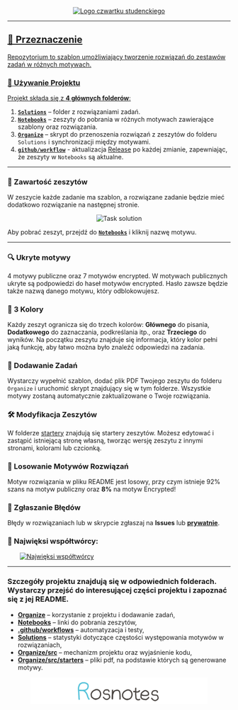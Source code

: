 <p align="center">
  <a href="https://www.youtube.com/watch?v=b0Zu_EqJeUA&feature=youtu.be" target="_blank">
    <picture>
      <source srcset="https://github.com/user-attachments/assets/405097e1-9a0d-44e3-8c98-7bf0992bc175" media="(prefers-color-scheme: light)">
      <source srcset="https://github.com/user-attachments/assets/f058cb10-5988-4587-be08-68301d9ba5b1" media="(prefers-color-scheme: dark)">
      <img src="https://github.com/user-attachments/assets/405097e1-9a0d-44e3-8c98-7bf0992bc175" alt="Logo czwartku studenckiego" width="800">
    </picture>
</p>

---

## 🚀 Przeznaczenie

Repozytorium to szablon umożliwiający tworzenie rozwiązań do zestawów zadań w różnych motywach.  



### 🔧 Używanie Projektu

Projekt składa się z **4 głównych folderów**:


1.  [**`Solutions`**](./Solutions) – folder z rozwiązaniami zadań.
2.  [**`Notebooks`**](./Notebooks) – zeszyty do pobrania w różnych motywach zawierające szablony oraz rozwiązania.
3.  [**`Organize`**](./Organize) – skrypt do przenoszenia rozwiązań z zeszytów do folderu `Solutions` i synchronizacji między motywami.
4. [**`github/workflow`**](./.github/workflows) - aktualizacja [Release](./releases/tag/Notebooks) po każdej zmianie, zapewniając, że zeszyty w `Notebooks` są aktualne.


---

### 📓 Zawartość zeszytów

W zeszycie każde zadanie ma szablon, a rozwiązane zadanie będzie mieć dodatkowo rozwiązanie na następnej stronie.

<p align="center">
    <picture>
      <source srcset="https://github.com/user-attachments/assets/0be2dca0-421d-4542-81e1-b5e774bb2931" media="(prefers-color-scheme: light)">
      <source srcset="./Organize/src/assets/example.png" media="(prefers-color-scheme: dark)">
      <img src="https://github.com/user-attachments/assets/0be2dca0-421d-4542-81e1-b5e774bb2931" alt="Task solution" width="1000">
    </picture>
</p>

Aby pobrać zeszyt, przejdź do [**`Notebooks`**](./Notebooks) i kliknij nazwę motywu.

---



### 🔍 Ukryte motywy
4 motywy publiczne oraz 7 motywów encrypted. W motywach publicznych ukryte są podpowiedzi do haseł motywów encrypted. Hasło zawsze będzie także nazwą danego motywu, który odblokowujesz.

### 🎨 3 Kolory  
Każdy zeszyt ogranicza się do trzech kolorów:  **Głównego** do pisania, **Dodatkowego** do zaznaczania, podkreślania itp., oraz **Trzeciego** do wyników. 
Na początku zeszytu znajduje się informacja, który kolor pełni jaką funkcję, aby łatwo można było znaleźć odpowiedzi na zadania.

### 📝 Dodawanie Zadań  
Wystarczy wypełnić szablon, dodać plik PDF Twojego zeszytu do folderu `Organize` i uruchomić skrypt znajdujący się w tym folderze. Wszystkie motywy zostaną automatycznie zaktualizowane o Twoje rozwiązania.

### 🛠️ Modyfikacja Zeszytów  
W folderze [startery](./Organize/src/starters/) znajdują się startery zeszytów. Możesz edytować i zastąpić istniejącą stronę własną, tworząc wersję zeszytu z innymi stronami, kolorami lub czcionką.


### 🎲 Losowanie Motywów Rozwiązań
Motyw rozwiązania w pliku README jest losowy, przy czym istnieje 92% szans na motyw publiczny oraz **8%** na motyw Encrypted!


### 🐛 Zgłaszanie Błędów
Błędy w rozwiązaniach lub w skrypcie zgłaszaj na ****Issues**** lub <a href="https://gieras.pl/">****prywatnie****</a>.


### 🗿 Najwięksi współtwórcy:
&nbsp;&nbsp;&nbsp;&nbsp;&nbsp;&nbsp;
<a href="https://github.com/kamilGie/Rosnotes-Dyskretna/graphs/contributors">
  <img src="https://contrib.rocks/image?repo=kamilGie/Rosnotes-Dyskretna" alt="Najwięksi współtwórcy" />
</a>

---

### Szczegóły projektu znajdują się w odpowiednich folderach. Wystarczy przejść do interesującej części projektu i zapoznać się z jej README.

- [**Organize**](./Organize) – korzystanie z projektu i dodawanie zadań,
- [**Notebooks**](./Notebooks) – linki do pobrania zeszytów,
- [**.github/workflows**](./.github/workflows) – automatyzacja i testy,
- [**Solutions**](./Solutions) – statystyki dotyczące częstości występowania motywów w rozwiązaniach,
- [**Organize/src**](./Organize/src) – mechanizm projektu oraz wyjaśnienie kodu,
- [**Organize/src/starters**](./Organize/src/starters) – pliki pdf, na podstawie których są generowane motywy.


<p align="center">
  <a href="https://www.youtube.com/watch?v=b0Zu_EqJeUA&feature=youtu.be" target="_blank">
    <picture>
      <source srcset="./Organize/src/assets/logo_light.png" media="(prefers-color-scheme: light)">
      <source srcset="./Organize/src/assets/logo_dark.png" media="(prefers-color-scheme: dark)">
      <img src="./Organize/src/assets/logo_light.png" alt="Logo" width="400">
    </picture>
</p>

